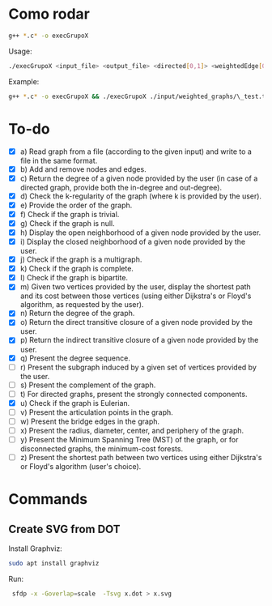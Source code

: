 # Como rodar

```bash
g++ *.c* -o execGrupoX
```

Usage:

```bash
./execGrupoX <input_file> <output_file> <directed[0,1]> <weightedEdge[0,1]> <weightedNode[0,1]>
```

Example:

```bash
g++ *.c* -o execGrupoX && ./execGrupoX ./input/weighted_graphs/\_test.txt output.txt 1 1 1
```

# To-do

- [x] a) Read graph from a file (according to the given input) and write to a file in the same format.
- [x] b) Add and remove nodes and edges.
- [x] c) Return the degree of a given node provided by the user (in case of a directed graph, provide both the in-degree and out-degree).
- [x] d) Check the k-regularity of the graph (where k is provided by the user).
- [x] e) Provide the order of the graph.
- [x] f) Check if the graph is trivial.
- [x] g) Check if the graph is null.
- [x] h) Display the open neighborhood of a given node provided by the user.
- [x] i) Display the closed neighborhood of a given node provided by the user.
- [x] j) Check if the graph is a multigraph.
- [x] k) Check if the graph is complete.
- [x] l) Check if the graph is bipartite.
- [x] m) Given two vertices provided by the user, display the shortest path and its cost between those vertices (using either Dijkstra's or Floyd's algorithm, as requested by the user).
- [x] n) Return the degree of the graph.
- [x] o) Return the direct transitive closure of a given node provided by the user.
- [x] p) Return the indirect transitive closure of a given node provided by the user.
- [x] q) Present the degree sequence.
- [ ] r) Present the subgraph induced by a given set of vertices provided by the user.
- [ ] s) Present the complement of the graph.
- [ ] t) For directed graphs, present the strongly connected components.
- [x] u) Check if the graph is Eulerian.
- [ ] v) Present the articulation points in the graph.
- [ ] w) Present the bridge edges in the graph.
- [ ] x) Present the radius, diameter, center, and periphery of the graph.
- [ ] y) Present the Minimum Spanning Tree (MST) of the graph, or for disconnected graphs, the minimum-cost forests.
- [ ] z) Present the shortest path between two vertices using either Dijkstra's or Floyd's algorithm (user's choice).

# Commands

## Create SVG from DOT

Install Graphviz:

```bash
sudo apt install graphviz
```

Run:

```bash
 sfdp -x -Goverlap=scale  -Tsvg x.dot > x.svg
```

